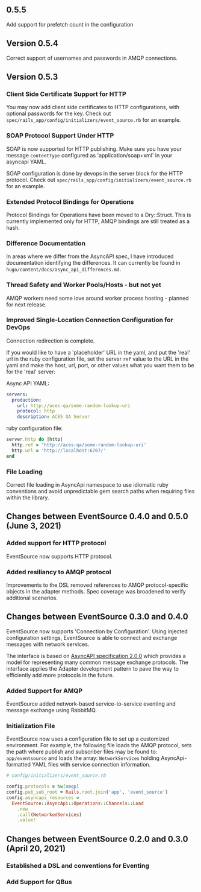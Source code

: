 ## 0.5.5

Add support for prefetch count in the configuration

## Version 0.5.4

Correct support of usernames and passwords in AMQP connections.

## Version 0.5.3

### Client Side Certificate Support for HTTP

You may now add client side certificates to HTTP configurations, with optional passwords for the key. Check out `spec/rails_app/config/initializers/event_source.rb` for an example.

### SOAP Protocol Support Under HTTP

SOAP is now supported for HTTP publishing. Make sure you have your message `contentType` configured as 'application/soap+xml' in your asyncapi YAML.

SOAP configuration is done by devops in the server block for the HTTP protocol. Check out `spec/rails_app/config/initializers/event_source.rb` for an example.

### Extended Protocol Bindings for Operations

Protocol Bindings for Operations have been moved to a Dry::Struct. This is currently implemented only for HTTP, AMQP bindings are still treated as a hash.

### Difference Documentation

In areas where we differ from the AsyncAPI spec, I have introduced documentation identifying the differences. It can currently be found in `hugo/content/docs/async_api_differences.md`.

### Thread Safety and Worker Pools/Hosts - but not yet

AMQP workers need some love around worker process hosting - planned for next release.

### Improved Single-Location Connection Configuration for DevOps

Connection redirection is complete.

If you would like to have a 'placeholder' URL in the yaml, and put the 'real' url in the ruby configuration file, set the server `ref` value to the URL in the yaml and make the host, url, port, or other values what you want them to be for the 'real' server:

Async API YAML:

```yaml
servers:
  production:
    url: http://aces-qa/some-random-lookup-uri
    protocol: http
    description: ACES QA Server
```

ruby configuration file:

```ruby
server.http do |http|
  http.ref = 'http://aces-qa/some-random-lookup-uri'
  http.url = 'http://localhost:6767/'
end
```

### File Loading

Correct file loading in AsyncApi namespace to use idiomatic ruby conventions and avoid unpredictable gem search paths when requiring files within the library.

## Changes between EventSource 0.4.0 and 0.5.0 (June 3, 2021)

### Added support for HTTP protocol

EventSource now supports HTTP protocol.

### Added resiliancy to AMQP protocol

Improvements to the DSL removed references to AMQP protocol-specific objects in the
adapter methods. Spec coverage was broadened to verify additional scenarios.

## Changes between EventSource 0.3.0 and 0.4.0

EventSource now supports 'Connection by Configuration'. Using injected configuration
settings, EventSource is able to connect and exchange messages with network services.

The interface is based on [AsyncAPI specification 2.0.0](https://www.asyncapi.com/docs/specifications/2.0.0#channelsObject) which provides a model for representing many
common message exchange protocols. The interface applies the Adapter development
pattern to pave the way to efficiently add more protocols in the future.

### Added Support for AMQP

EventSource added network-based service-to-service eventing and message exchange using RabbitMQ.

### Initialization File

EventSource now uses a configuration file to set up a customized environment. For
example, the following file loads the AMQP protocol, sets the path where publish and
subscriber files may be found to: `app/eventsource` and loads the array: `NetworkServices`
holding AsyncApi-formatted YAML files with service connection information.

```ruby
# config/initializers/event_source.rb

config.protocols = %w[amqp]
config.pub_sub_root = Rails.root.join('app', 'event_source')
config.asyncapi_resources =
  EventSource::AsyncApi::Operations::Channels::Load
    .new
    .call(NetworkedServices)
    .value!
```

## Changes between EventSource 0.2.0 and 0.3.0 (April 20, 2021)

### Established a DSL and conventions for Eventing

### Add Support for QBus
